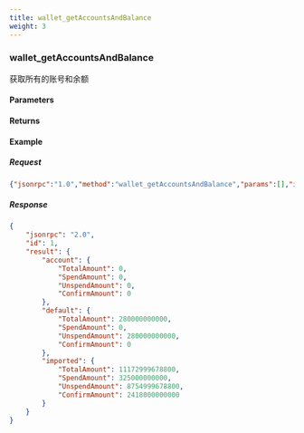 ```yaml
---
title: wallet_getAccountsAndBalance
weight: 3
---
```


### wallet_getAccountsAndBalance
获取所有的账号和余额

#### Parameters

#### Returns


#### Example
##### Request
```json
{"jsonrpc":"1.0","method":"wallet_getAccountsAndBalance","params":[],"id":1
```
##### Response
```json
{
    "jsonrpc": "2.0",
    "id": 1,
    "result": {
        "account": {
            "TotalAmount": 0,
            "SpendAmount": 0,
            "UnspendAmount": 0,
            "ConfirmAmount": 0
        },
        "default": {
            "TotalAmount": 280000000000,
            "SpendAmount": 0,
            "UnspendAmount": 280000000000,
            "ConfirmAmount": 0
        },
        "imported": {
            "TotalAmount": 11172999678800,
            "SpendAmount": 325000000000,
            "UnspendAmount": 8754999678800,
            "ConfirmAmount": 2418000000000
        }
    }
}
